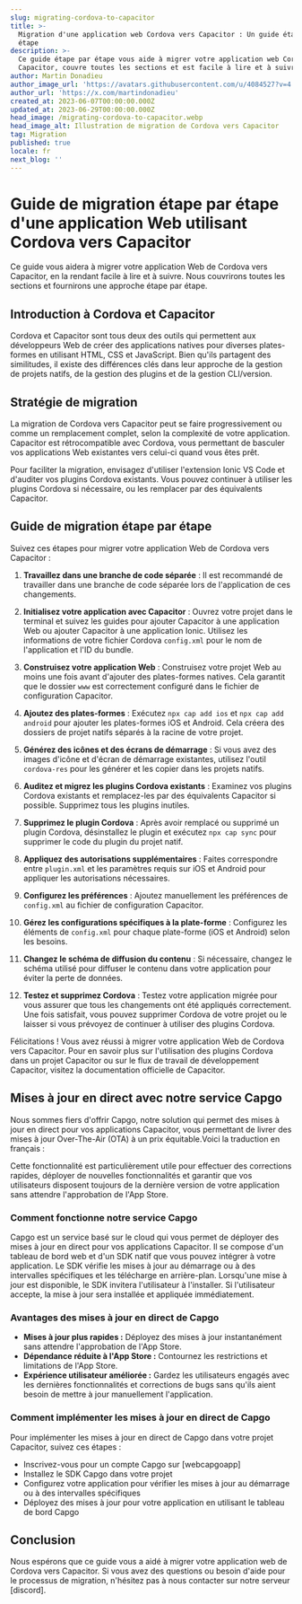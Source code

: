 ```yaml
---
slug: migrating-cordova-to-capacitor
title: >-
  Migration d'une application web Cordova vers Capacitor : Un guide étape par
  étape
description: >-
  Ce guide étape par étape vous aide à migrer votre application web Cordova vers
  Capacitor, couvre toutes les sections et est facile à lire et à suivre.
author: Martin Donadieu
author_image_url: 'https://avatars.githubusercontent.com/u/4084527?v=4'
author_url: 'https://x.com/martindonadieu'
created_at: 2023-06-07T00:00:00.000Z
updated_at: 2023-06-29T00:00:00.000Z
head_image: /migrating-cordova-to-capacitor.webp
head_image_alt: Illustration de migration de Cordova vers Capacitor
tag: Migration
published: true
locale: fr
next_blog: ''
---
```


# Guide de migration étape par étape d'une application Web utilisant Cordova vers Capacitor

Ce guide vous aidera à migrer votre application Web de Cordova vers Capacitor, en la rendant facile à lire et à suivre. Nous couvrirons toutes les sections et fournirons une approche étape par étape.

## Introduction à Cordova et Capacitor

Cordova et Capacitor sont tous deux des outils qui permettent aux développeurs Web de créer des applications natives pour diverses plates-formes en utilisant HTML, CSS et JavaScript. Bien qu'ils partagent des similitudes, il existe des différences clés dans leur approche de la gestion de projets natifs, de la gestion des plugins et de la gestion CLI/version.

## Stratégie de migration

La migration de Cordova vers Capacitor peut se faire progressivement ou comme un remplacement complet, selon la complexité de votre application. Capacitor est rétrocompatible avec Cordova, vous permettant de basculer vos applications Web existantes vers celui-ci quand vous êtes prêt.

Pour faciliter la migration, envisagez d'utiliser l'extension Ionic VS Code et d'auditer vos plugins Cordova existants. Vous pouvez continuer à utiliser les plugins Cordova si nécessaire, ou les remplacer par des équivalents Capacitor.

## Guide de migration étape par étape

Suivez ces étapes pour migrer votre application Web de Cordova vers Capacitor :

1. **Travaillez dans une branche de code séparée** : Il est recommandé de travailler dans une branche de code séparée lors de l'application de ces changements.

2. **Initialisez votre application avec Capacitor** : Ouvrez votre projet dans le terminal et suivez les guides pour ajouter Capacitor à une application Web ou ajouter Capacitor à une application Ionic. Utilisez les informations de votre fichier Cordova `config.xml` pour le nom de l'application et l'ID du bundle.

3. **Construisez votre application Web** : Construisez votre projet Web au moins une fois avant d'ajouter des plates-formes natives. Cela garantit que le dossier `www` est correctement configuré dans le fichier de configuration Capacitor.

4. **Ajoutez des plates-formes** : Exécutez `npx cap add ios` et `npx cap add android` pour ajouter les plates-formes iOS et Android. Cela créera des dossiers de projet natifs séparés à la racine de votre projet.

5. **Générez des icônes et des écrans de démarrage** : Si vous avez des images d'icône et d'écran de démarrage existantes, utilisez l'outil `cordova-res` pour les générer et les copier dans les projets natifs.

6. **Auditez et migrez les plugins Cordova existants** : Examinez vos plugins Cordova existants et remplacez-les par des équivalents Capacitor si possible. Supprimez tous les plugins inutiles.

7. **Supprimez le plugin Cordova** : Après avoir remplacé ou supprimé un plugin Cordova, désinstallez le plugin et exécutez `npx cap sync` pour supprimer le code du plugin du projet natif.

8. **Appliquez des autorisations supplémentaires** : Faites correspondre entre `plugin.xml` et les paramètres requis sur iOS et Android pour appliquer les autorisations nécessaires.

9. **Configurez les préférences** : Ajoutez manuellement les préférences de `config.xml` au fichier de configuration Capacitor.

10. **Gérez les configurations spécifiques à la plate-forme** : Configurez les éléments de `config.xml` pour chaque plate-forme (iOS et Android) selon les besoins.

11. **Changez le schéma de diffusion du contenu** : Si nécessaire, changez le schéma utilisé pour diffuser le contenu dans votre application pour éviter la perte de données.

12. **Testez et supprimez Cordova** : Testez votre application migrée pour vous assurer que tous les changements ont été appliqués correctement. Une fois satisfait, vous pouvez supprimer Cordova de votre projet ou le laisser si vous prévoyez de continuer à utiliser des plugins Cordova.

Félicitations ! Vous avez réussi à migrer votre application Web de Cordova vers Capacitor. Pour en savoir plus sur l'utilisation des plugins Cordova dans un projet Capacitor ou sur le flux de travail de développement Capacitor, visitez la documentation officielle de Capacitor.

## Mises à jour en direct avec notre service Capgo

Nous sommes fiers d'offrir Capgo, notre solution qui permet des mises à jour en direct pour vos applications Capacitor, vous permettant de livrer des mises à jour Over-The-Air (OTA) à un prix équitable.Voici la traduction en français :

Cette fonctionnalité est particulièrement utile pour effectuer des corrections rapides, déployer de nouvelles fonctionnalités et garantir que vos utilisateurs disposent toujours de la dernière version de votre application sans attendre l'approbation de l'App Store.

### Comment fonctionne notre service Capgo

Capgo est un service basé sur le cloud qui vous permet de déployer des mises à jour en direct pour vos applications Capacitor. Il se compose d'un tableau de bord web et d'un SDK natif que vous pouvez intégrer à votre application. Le SDK vérifie les mises à jour au démarrage ou à des intervalles spécifiques et les télécharge en arrière-plan. Lorsqu'une mise à jour est disponible, le SDK invitera l'utilisateur à l'installer. Si l'utilisateur accepte, la mise à jour sera installée et appliquée immédiatement.

### Avantages des mises à jour en direct de Capgo

- **Mises à jour plus rapides :** Déployez des mises à jour instantanément sans attendre l'approbation de l'App Store.
- **Dépendance réduite à l'App Store :** Contournez les restrictions et limitations de l'App Store.
- **Expérience utilisateur améliorée :** Gardez les utilisateurs engagés avec les dernières fonctionnalités et corrections de bugs sans qu'ils aient besoin de mettre à jour manuellement l'application.

### Comment implémenter les mises à jour en direct de Capgo

Pour implémenter les mises à jour en direct de Capgo dans votre projet Capacitor, suivez ces étapes :
- Inscrivez-vous pour un compte Capgo sur [webcapgoapp]
- Installez le SDK Capgo dans votre projet
- Configurez votre application pour vérifier les mises à jour au démarrage ou à des intervalles spécifiques
- Déployez des mises à jour pour votre application en utilisant le tableau de bord Capgo

## Conclusion

Nous espérons que ce guide vous a aidé à migrer votre application web de Cordova vers Capacitor. Si vous avez des questions ou besoin d'aide pour le processus de migration, n'hésitez pas à nous contacter sur notre serveur [discord].
